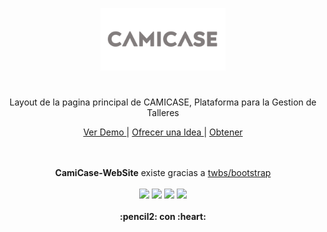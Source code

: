 
<p align="center">
<img src="https://raw.githubusercontent.com/gusgeek/CamiCase-WebSite/b117530de1bd42fbab29491c1a46096992e94e6c/svg.svg" width="200">
</p>

# 
<p align="center">
Layout de la pagina principal de CAMICASE, Plataforma para la Gestion de Talleres

</p>
  
<p align="center">
  <a href="https://gusgeek.github.io/CamiCase-WebSite/"> Ver Demo </a> | <a href="https://github.com/gusgeek/CamiCase-WebSite/issues/new"> Ofrecer una Idea </a> | <a href="https://github.com/gusgeek/CamiCase-WebSite/releases/latest"> Obtener </a>
  </strong>
</p>

<p align="center">
  <br><br>
  <strong>CamiCase-WebSite</strong> existe gracias a <a href="https://github.com/twbs/bootstrap">twbs/bootstrap</a>
  <br><br>
    <img src="https://img.shields.io/github/downloads/gusgeek/CamiCase-WebSite/total">  
    <img src="https://img.shields.io/github/v/release/gusgeek/CamiCase-WebSite">  
    <img src="https://img.shields.io/github/release-date/gusgeek/CamiCase-WebSite">  
    <img src="https://img.shields.io/github/languages/code-size/gusgeek/CamiCase-WebSite">
  <br><br>
  <strong>:pencil2: con :heart:</strong>
</p>


